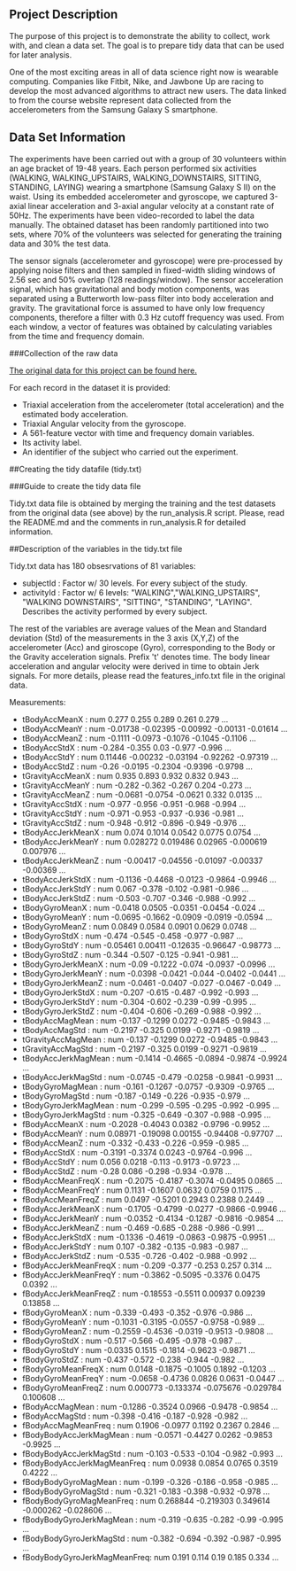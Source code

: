## Project Description

The purpose of this project is to demonstrate the ability to collect, work with, and clean a data set. The goal is to prepare tidy data that can be used for later analysis.

One of the most exciting areas in all of data science right now is wearable computing. Companies like Fitbit, Nike, and Jawbone Up are racing to develop the most advanced algorithms to attract new users. The data linked to from the course website represent data collected from the accelerometers from the Samsung Galaxy S smartphone.

## Data Set Information

The experiments have been carried out with a group of 30 volunteers within an age bracket of 19-48 years. Each person performed six activities (WALKING, WALKING_UPSTAIRS, WALKING_DOWNSTAIRS, SITTING, STANDING, LAYING) wearing a smartphone (Samsung Galaxy S II) on the waist. Using its embedded accelerometer and gyroscope, we captured 3-axial linear acceleration and 3-axial angular velocity at a constant rate of 50Hz. The experiments have been video-recorded to label the data manually. The obtained dataset has been randomly partitioned into two sets, where 70% of the volunteers was selected for generating the training data and 30% the test data. 

The sensor signals (accelerometer and gyroscope) were pre-processed by applying noise filters and then sampled in fixed-width sliding windows of 2.56 sec and 50% overlap (128 readings/window). The sensor acceleration signal, which has gravitational and body motion components, was separated using a Butterworth low-pass filter into body acceleration and gravity. The gravitational force is assumed to have only low frequency components, therefore a filter with 0.3 Hz cutoff frequency was used. From each window, a vector of features was obtained by calculating variables from the time and frequency domain.

###Collection of the raw data

[The original data for this project can be found here.](https://d396qusza40orc.cloudfront.net/getdata%2Fprojectfiles%2FUCI%20HAR%20Dataset.zip)

For each record in the dataset it is provided: 
- Triaxial acceleration from the accelerometer (total acceleration) and the estimated body acceleration. 
- Triaxial Angular velocity from the gyroscope. 
- A 561-feature vector with time and frequency domain variables. 
- Its activity label. 
- An identifier of the subject who carried out the experiment.

##Creating the tidy datafile (tidy.txt)

###Guide to create the tidy data file

Tidy.txt data file is obtained by merging the training and the test datasets from the original data (see above) by the run_analysis.R script. Please, read the README.md and the comments in run_analysis.R for detailed information.

##Description of the variables in the tidy.txt file

Tidy.txt data has 180 obsesrvations of 81 variables:

 * subjectId                   : Factor w/ 30 levels. For every subject of the study.
 * activityId                  : Factor w/ 6 levels: "WALKING","WALKING_UPSTAIRS", "WALKING DOWNSTAIRS", "SITTING",                                          "STANDING", "LAYING". Describes the activity performed by every subject.
 
The rest of the variables are average values of the Mean and Standard deviation (Std) of the measurements in the 3 axis (X,Y,Z) of the accelerometer (Acc) and giroscope (Gyro), corresponding to the Body or the Gravity acceleration signals. Prefix 't' denotes time. The body linear acceleration and angular velocity were derived in time to obtain Jerk signals. For more details, please read the features_info.txt file in the original data.
 
 Measurements:
 
 * tBodyAccMeanX               : num  0.277 0.255 0.289 0.261 0.279 ...
 * tBodyAccMeanY               : num  -0.01738 -0.02395 -0.00992 -0.00131 -0.01614 ...
 * tBodyAccMeanZ               : num  -0.1111 -0.0973 -0.1076 -0.1045 -0.1106 ...
 * tBodyAccStdX                : num  -0.284 -0.355 0.03 -0.977 -0.996 ...
 * tBodyAccStdY                : num  0.11446 -0.00232 -0.03194 -0.92262 -0.97319 ...
 * tBodyAccStdZ                : num  -0.26 -0.0195 -0.2304 -0.9396 -0.9798 ...
 * tGravityAccMeanX            : num  0.935 0.893 0.932 0.832 0.943 ...
 * tGravityAccMeanY            : num  -0.282 -0.362 -0.267 0.204 -0.273 ...
 * tGravityAccMeanZ            : num  -0.0681 -0.0754 -0.0621 0.332 0.0135 ...
 * tGravityAccStdX             : num  -0.977 -0.956 -0.951 -0.968 -0.994 ...
 * tGravityAccStdY             : num  -0.971 -0.953 -0.937 -0.936 -0.981 ...
 * tGravityAccStdZ             : num  -0.948 -0.912 -0.896 -0.949 -0.976 ...
 * tBodyAccJerkMeanX           : num  0.074 0.1014 0.0542 0.0775 0.0754 ...
 * tBodyAccJerkMeanY           : num  0.028272 0.019486 0.02965 -0.000619 0.007976 ...
 * tBodyAccJerkMeanZ           : num  -0.00417 -0.04556 -0.01097 -0.00337 -0.00369 ...
 * tBodyAccJerkStdX            : num  -0.1136 -0.4468 -0.0123 -0.9864 -0.9946 ...
 * tBodyAccJerkStdY            : num  0.067 -0.378 -0.102 -0.981 -0.986 ...
 * tBodyAccJerkStdZ            : num  -0.503 -0.707 -0.346 -0.988 -0.992 ...
 * tBodyGyroMeanX              : num  -0.0418 0.0505 -0.0351 -0.0454 -0.024 ...
 * tBodyGyroMeanY              : num  -0.0695 -0.1662 -0.0909 -0.0919 -0.0594 ...
 * tBodyGyroMeanZ              : num  0.0849 0.0584 0.0901 0.0629 0.0748 ...
 * tBodyGyroStdX               : num  -0.474 -0.545 -0.458 -0.977 -0.987 ...
 * tBodyGyroStdY               : num  -0.05461 0.00411 -0.12635 -0.96647 -0.98773 ...
 * tBodyGyroStdZ               : num  -0.344 -0.507 -0.125 -0.941 -0.981 ...
 * tBodyGyroJerkMeanX          : num  -0.09 -0.1222 -0.074 -0.0937 -0.0996 ...
 * tBodyGyroJerkMeanY          : num  -0.0398 -0.0421 -0.044 -0.0402 -0.0441 ...
 * tBodyGyroJerkMeanZ          : num  -0.0461 -0.0407 -0.027 -0.0467 -0.049 ...
 * tBodyGyroJerkStdX           : num  -0.207 -0.615 -0.487 -0.992 -0.993 ...
 * tBodyGyroJerkStdY           : num  -0.304 -0.602 -0.239 -0.99 -0.995 ...
 * tBodyGyroJerkStdZ           : num  -0.404 -0.606 -0.269 -0.988 -0.992 ...
 * tBodyAccMagMean             : num  -0.137 -0.1299 0.0272 -0.9485 -0.9843 ...
 * tBodyAccMagStd              : num  -0.2197 -0.325 0.0199 -0.9271 -0.9819 ...
 * tGravityAccMagMean          : num  -0.137 -0.1299 0.0272 -0.9485 -0.9843 ...
 * tGravityAccMagStd           : num  -0.2197 -0.325 0.0199 -0.9271 -0.9819 ...
 * tBodyAccJerkMagMean         : num  -0.1414 -0.4665 -0.0894 -0.9874 -0.9924 ...
 * tBodyAccJerkMagStd          : num  -0.0745 -0.479 -0.0258 -0.9841 -0.9931 ...
 * tBodyGyroMagMean            : num  -0.161 -0.1267 -0.0757 -0.9309 -0.9765 ...
 * tBodyGyroMagStd             : num  -0.187 -0.149 -0.226 -0.935 -0.979 ...
 * tBodyGyroJerkMagMean        : num  -0.299 -0.595 -0.295 -0.992 -0.995 ...
 * tBodyGyroJerkMagStd         : num  -0.325 -0.649 -0.307 -0.988 -0.995 ...
 * fBodyAccMeanX               : num  -0.2028 -0.4043 0.0382 -0.9796 -0.9952 ...
 * fBodyAccMeanY               : num  0.08971 -0.19098 0.00155 -0.94408 -0.97707 ...
 * fBodyAccMeanZ               : num  -0.332 -0.433 -0.226 -0.959 -0.985 ...
 * fBodyAccStdX                : num  -0.3191 -0.3374 0.0243 -0.9764 -0.996 ...
 * fBodyAccStdY                : num  0.056 0.0218 -0.113 -0.9173 -0.9723 ...
 * fBodyAccStdZ                : num  -0.28 0.086 -0.298 -0.934 -0.978 ...
 * fBodyAccMeanFreqX           : num  -0.2075 -0.4187 -0.3074 -0.0495 0.0865 ...
 * fBodyAccMeanFreqY           : num  0.1131 -0.1607 0.0632 0.0759 0.1175 ...
 * fBodyAccMeanFreqZ           : num  0.0497 -0.5201 0.2943 0.2388 0.2449 ...
 * fBodyAccJerkMeanX           : num  -0.1705 -0.4799 -0.0277 -0.9866 -0.9946 ...
 * fBodyAccJerkMeanY           : num  -0.0352 -0.4134 -0.1287 -0.9816 -0.9854 ...
 * fBodyAccJerkMeanZ           : num  -0.469 -0.685 -0.288 -0.986 -0.991 ...
 * fBodyAccJerkStdX            : num  -0.1336 -0.4619 -0.0863 -0.9875 -0.9951 ...
 * fBodyAccJerkStdY            : num  0.107 -0.382 -0.135 -0.983 -0.987 ...
 * fBodyAccJerkStdZ            : num  -0.535 -0.726 -0.402 -0.988 -0.992 ...
 * fBodyAccJerkMeanFreqX       : num  -0.209 -0.377 -0.253 0.257 0.314 ...
 * fBodyAccJerkMeanFreqY       : num  -0.3862 -0.5095 -0.3376 0.0475 0.0392 ...
 * fBodyAccJerkMeanFreqZ       : num  -0.18553 -0.5511 0.00937 0.09239 0.13858 ...
 * fBodyGyroMeanX              : num  -0.339 -0.493 -0.352 -0.976 -0.986 ...
 * fBodyGyroMeanY              : num  -0.1031 -0.3195 -0.0557 -0.9758 -0.989 ...
 * fBodyGyroMeanZ              : num  -0.2559 -0.4536 -0.0319 -0.9513 -0.9808 ...
 * fBodyGyroStdX               : num  -0.517 -0.566 -0.495 -0.978 -0.987 ...
 * fBodyGyroStdY               : num  -0.0335 0.1515 -0.1814 -0.9623 -0.9871 ...
 * fBodyGyroStdZ               : num  -0.437 -0.572 -0.238 -0.944 -0.982 ...
 * fBodyGyroMeanFreqX          : num  0.0148 -0.1875 -0.1005 0.1892 -0.1203 ...
 * fBodyGyroMeanFreqY          : num  -0.0658 -0.4736 0.0826 0.0631 -0.0447 ...
 * fBodyGyroMeanFreqZ          : num  0.000773 -0.133374 -0.075676 -0.029784 0.100608 ...
 * fBodyAccMagMean             : num  -0.1286 -0.3524 0.0966 -0.9478 -0.9854 ...
 * fBodyAccMagStd              : num  -0.398 -0.416 -0.187 -0.928 -0.982 ...
 * fBodyAccMagMeanFreq         : num  0.1906 -0.0977 0.1192 0.2367 0.2846 ...
 * fBodyBodyAccJerkMagMean     : num  -0.0571 -0.4427 0.0262 -0.9853 -0.9925 ...
 * fBodyBodyAccJerkMagStd      : num  -0.103 -0.533 -0.104 -0.982 -0.993 ...
 * fBodyBodyAccJerkMagMeanFreq : num  0.0938 0.0854 0.0765 0.3519 0.4222 ...
 * fBodyBodyGyroMagMean        : num  -0.199 -0.326 -0.186 -0.958 -0.985 ...
 * fBodyBodyGyroMagStd         : num  -0.321 -0.183 -0.398 -0.932 -0.978 ...
 * fBodyBodyGyroMagMeanFreq    : num  0.268844 -0.219303 0.349614 -0.000262 -0.028606 ...
 * fBodyBodyGyroJerkMagMean    : num  -0.319 -0.635 -0.282 -0.99 -0.995 ...
 * fBodyBodyGyroJerkMagStd     : num  -0.382 -0.694 -0.392 -0.987 -0.995 ...
 * fBodyBodyGyroJerkMagMeanFreq: num  0.191 0.114 0.19 0.185 0.334 ...
